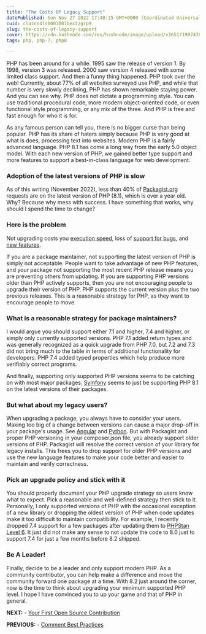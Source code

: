 ```yaml
---
title: "The Costs Of Legacy Support"
datePublished: Sun Nov 27 2022 17:48:15 GMT+0000 (Coordinated Universal Time)
cuid: claznn4ls000308lbextzgrp9
slug: the-costs-of-legacy-support
cover: https://cdn.hashnode.com/res/hashnode/image/upload/v1651719074381/hg-0-2O-n.png
tags: php, php-7, php8

---
```


PHP has been around for a while. 1995 saw the release of version 1. By 1998, version 3 was released. 2000 saw version 4 released with some limited class support. And then a funny thing happened. PHP took over the web! Currently, about 77% of all websites surveyed use PHP, and while that number is very slowly declining, PHP has shown remarkable staying power. And you can see why. PHP does not dictate a programming style. You can use traditional procedural code, more modern object-oriented code, or even functional style programming, or any mix of the three. And PHP is free and fast enough for who it is for.

As any famous person can tell you, there is no bigger curse than being popular. PHP has its share of haters simply because PHP is very good at what is does, processing text into websites. Modern PHP is a fairly advanced language. PHP 8.1 has come a long way from the early 5.0 object model. With each new version of PHP, we gained better type support and more features to support a best-in-class language for web development.

### Adoption of the latest versions of PHP is slow

As of this writing (November 2022), less than 40% of [Packagist.org](https://packagist.org/php-statistics) requests are on the latest version of PHP (8.1), which is over a year old. Why? Because why mess with success. I have something that works, why should I spend the time to change?

### Here is the problem

Not upgrading costs you [execution speed](https://kinsta.com/blog/php-benchmarks/), loss of [support for bugs](https://www.php.net/releases/index.php), and [new features](https://phpunit.de/supported-versions.html).

If you are a package maintainer, not supporting the latest version of PHP is simply not acceptable. People want to take advantage of new PHP features, and your package not supporting the most recent PHP release means you are preventing others from updating. If you are supporting PHP versions older than PHP actively supports, then you are not encouraging people to upgrade their version of PHP. PHP supports the current version plus the two previous releases. This is a reasonable strategy for PHP, as they want to encourage people to move.

### What is a reasonable strategy for package maintainers?

I would argue you should support either 7.1 and higher, 7.4 and higher, or simply only currently supported versions. PHP 7.1 added return types and was generally recognized as a quick upgrade from PHP 7.0, but 7.2 and 7.3 did not bring much to the table in terms of additional functionality for developers. PHP 7.4 added typed properties which help produce more verifiably correct programs.

And finally, supporting only supported PHP versions seems to be catching on with most major packages. [Symfony](https://packagist.org/php-statistics?query=symfony) seems to just be supporting PHP 8.1 on the latest versions of their packages.

### But what about my legacy users?

When upgrading a package, you always have to consider your users. Making too big of a change between versions can cause a major drop-off in your package's usage. See [Angular](https://angular.io/guide/upgrade) and [Python](https://docs.python.org/3/howto/pyporting.html). But with Packagist and proper PHP versioning in your composer.json file, you already support older versions of PHP. Packagist will resolve the correct version of your library for legacy installs. This frees you to drop support for older PHP versions and use the new language features to make your code better and easier to maintain and verify correctness.

### Pick an upgrade policy and stick with it

You should properly document your PHP upgrade strategy so users know what to expect. Pick a reasonable and well-defined strategy then stick to it. Personally, I only supported versions of PHP with the occasional exception of a new library or dropping the oldest version of PHP when code updates make it too difficult to maintain compatibility. For example, I recently dropped 7.4 support for a few packages after updating them to [PHPStan Level 6](https://phpstan.org/user-guide/rule-levels). It just did not make any sense to not update the code to 8.0 just to support 7.4 for just a few months before 8.2 shipped.

### Be A Leader!

Finally, decide to be a leader and only support modern PHP. As a community contributor, you can help make a difference and move the community forward one package at a time. With 8.2 just around the corner, now is the time to think about upgrading your minimum supported PHP level. I hope I have convinced you to up your game and that of PHP in general.

**NEXT:** - [Your First Open Source Contribution](https://blog.phpfui.com/your-first-open-source-contribution)

**PREVIOUS:** - [Comment Best Practices](https://blog.phpfui.com/comment-best-practices)
